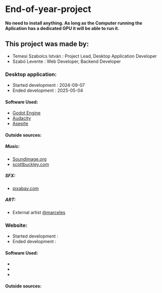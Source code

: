 # End-of-year-project

**No need to install anything. As long as the Computer running the Aplication has a dedicated GPU it will be able to run it.**

## This project was made by:
- Temesi Szabolcs István : Project Lead, Desktop Application Developer
- Szabó Levente : Web Developer, Backend Developer

### Desktop application:
- Started development : 2024-09-07
- Ended development : 2025-05-04
#### Software Used:
- [Godot Engine](https://godotengine.org)
- [Audacity](https://www.audacityteam.org)
- [Asepite](https://www.aseprite.org)
#### Outside sources:
##### Music:
- [Soundimage.org](https://soundimage.org)
- [scottbuckley.com](https://www.scottbuckley.com.au/library/)
##### SFX:
- [pixabay.com](https://pixabay.com)
##### ART:
- External artist [@marceles](https://marceles.carrd.co)

### Website:
- Started development : 
- Ended development : 
#### Software Used:
- 
-
-
#### Outside sources:
